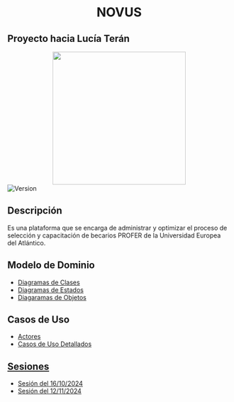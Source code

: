 <div align="center">
<h1>NOVUS</h1>
</div>

## Proyecto hacia Lucía Terán

<div align="center">
  <image width="300" src="./documentos/imagenes/novusdef.jpg" ">
</div>


  <img alt="Version" src="https://img.shields.io/badge/version-1.0.0-blue.svg?cacheSeconds=2592000" />

## Descripción

Es una plataforma que se encarga de administrar y optimizar el proceso de selección y capacitación de becarios PROFER de la Universidad Europea del Atlántico.

## Modelo de Dominio

  - [Diagramas de Clases](modelo_del_dominio/diagramas_de_clases)
  - [Diagramas de Estados](modelo_del_dominio/diagramas_de_estados)
  - [Diagaramas de Objetos](modelo_del_dominio/diagramas_de_objetos)

## Casos de Uso

  - [Actores](/casos_de_uso/actores/)
   - [Casos de Uso Detallados](/casos_de_uso/casos_de_uso/)
 <!-- - [Diagrama Casos de Uso]()
  - [Diagrama de Contexto]()
  - [Prototipos]() -->

## [Sesiones](documentos/actas/)

  - [Sesión del 16/10/2024](/documentos/actas/16-10-2024/README.md)
  - [Sesión del 12/11/2024](/documentos/actas/12-11-2024/README.md)
